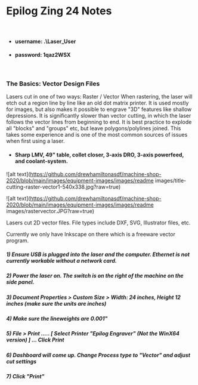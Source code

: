 # Epilog Zing 24 Notes

&nbsp;
&nbsp;

* #### username:     .\Laser_User
* #### password:     1qaz2WSX

&nbsp;
&nbsp;

### The Basics: Vector Design Files

Lasers cut in one of two ways: Raster / Vector
When rastering, the laser will etch out a region line by line like an old dot matrix printer. It is used mostly for images, but also makes it possible to engrave "3D" features like shallow depressions. It is significantly slower than vector cutting, in which the laser follows the vector lines from beginning to end. It is best practice to explode all "blocks" and "groups" etc, but leave polygons/polylines joined. This takes some experience and is one of the most common sources of issues when first using a laser.

* #### Sharp LMV, 49" table, collet closer, 3-axis DRO, 3-axis powerfeed, and coolant-system.

![alt text](https://github.com/drewhamiltonasdf/machine-shop-2020/blob/main/images/equipment-images/images/readme images/title-cutting-raster-vector1-540x338.jpg?raw=true) 

![alt text](https://github.com/drewhamiltonasdf/machine-shop-2020/blob/main/images/equipment-images/images/readme images/rastervector.JPG?raw=true) 

Lasers cut 2D vector files. File types include DXF, SVG, Illustrator files, etc. 

Currently we only have Inkscape on there which is a freeware vector program.




##### 1) Ensure USB is plugged into the laser and the computer. Ethernet is not currently workable without a network card.
##### 2) Power the laser on. The switch is on the right of the machine on the side panel.
##### 3) Document Properties > Custom Size > Width: 24 inches, Height 12 inches    (make sure the units are inches)
##### 4) Make sure the lineweights are 0.001"
##### 5) File > Print .....     [ Select Printer "Epilog Engraver" (Not the WinX64 version) ]  ... Click Print
##### 6) Dashboard will come up. Change Process type to "Vector" and adjust cut settings
##### 7) Click "Print"
